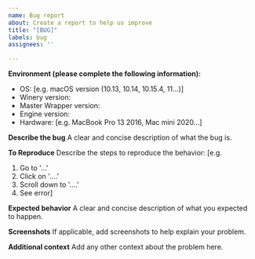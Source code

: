```yaml
---
name: Bug report
about: Create a report to help us improve
title: "[BUG]"
labels: bug
assignees: ''

---
```


<!--
Before posting your issue, please check the Wiki for informations:
    https://github.com/Gcenx/WineskinServer/wiki
-->

**Environment (please complete the following information):**
 - OS: [e.g. macOS version (10.13, 10.14, 10.15.4, 11...)]
 - Winery version:
 - Master Wrapper version:
 - Engine version:
 - Hardware: [e.g. MacBook Pro 13 2016, Mac mini 2020...]

**Describe the bug**
A clear and concise description of what the bug is. 

**To Reproduce**
Describe the steps to reproduce the behavior:
[e.g.
1. Go to '...'
2. Click on '....'
3. Scroll down to '....'
4. See error]

**Expected behavior**
A clear and concise description of what you expected to happen.

**Screenshots**
If applicable, add screenshots to help explain your problem.

**Additional context**
Add any other context about the problem here.
